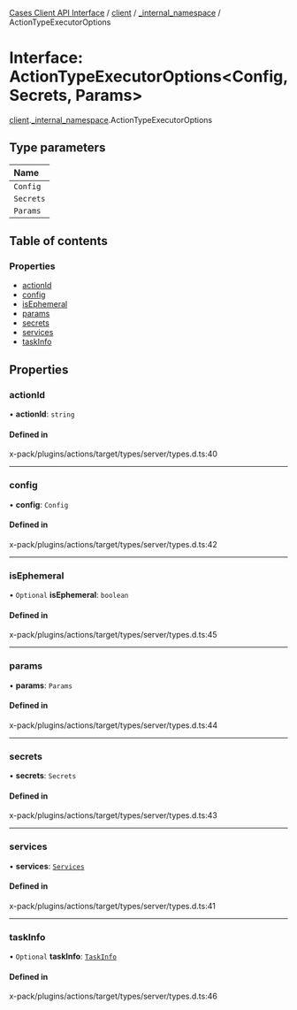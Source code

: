[Cases Client API Interface](../README.md) / [client](../modules/client.md) / [\_internal\_namespace](../modules/client._internal_namespace.md) / ActionTypeExecutorOptions

# Interface: ActionTypeExecutorOptions<Config, Secrets, Params\>

[client](../modules/client.md).[_internal_namespace](../modules/client._internal_namespace.md).ActionTypeExecutorOptions

## Type parameters

| Name |
| :------ |
| `Config` |
| `Secrets` |
| `Params` |

## Table of contents

### Properties

- [actionId](client._internal_namespace.ActionTypeExecutorOptions.md#actionid)
- [config](client._internal_namespace.ActionTypeExecutorOptions.md#config)
- [isEphemeral](client._internal_namespace.ActionTypeExecutorOptions.md#isephemeral)
- [params](client._internal_namespace.ActionTypeExecutorOptions.md#params)
- [secrets](client._internal_namespace.ActionTypeExecutorOptions.md#secrets)
- [services](client._internal_namespace.ActionTypeExecutorOptions.md#services)
- [taskInfo](client._internal_namespace.ActionTypeExecutorOptions.md#taskinfo)

## Properties

### actionId

• **actionId**: `string`

#### Defined in

x-pack/plugins/actions/target/types/server/types.d.ts:40

___

### config

• **config**: `Config`

#### Defined in

x-pack/plugins/actions/target/types/server/types.d.ts:42

___

### isEphemeral

• `Optional` **isEphemeral**: `boolean`

#### Defined in

x-pack/plugins/actions/target/types/server/types.d.ts:45

___

### params

• **params**: `Params`

#### Defined in

x-pack/plugins/actions/target/types/server/types.d.ts:44

___

### secrets

• **secrets**: `Secrets`

#### Defined in

x-pack/plugins/actions/target/types/server/types.d.ts:43

___

### services

• **services**: [`Services`](client._internal_namespace.Services.md)

#### Defined in

x-pack/plugins/actions/target/types/server/types.d.ts:41

___

### taskInfo

• `Optional` **taskInfo**: [`TaskInfo`](client._internal_namespace.TaskInfo.md)

#### Defined in

x-pack/plugins/actions/target/types/server/types.d.ts:46
